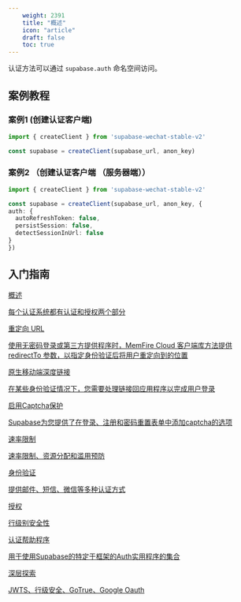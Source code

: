 ```yaml
---
    weight: 2391
    title: "概述"
    icon: "article"
    draft: false
    toc: true
---
```



认证方法可以通过 `supabase.auth` 命名空间访问。



## 案例教程
### 案例1  (创建认证客户端)


  ```ts
import { createClient } from 'supabase-wechat-stable-v2'

const supabase = createClient(supabase_url, anon_key)
  ```

### 案例2  （创建认证客户端 （服务器端））

  ```ts
import { createClient } from 'supabase-wechat-stable-v2'

const supabase = createClient(supabase_url, anon_key, {
  auth: {
    autoRefreshToken: false,
    persistSession: false,
    detectSessionInUrl: false
  }
})
  ```

## 入门指南
<div class="row flex-xl-wrap pb-4">
<div id="list-item" class="col-md-4 col-12 py-2">
  <a class="text-decoration-none text-reset" href="/docs/app/development_guide/auth/auth/">
  <div class="card h-100 features feature-full-bg rounded p-4 position-relative overflow-hidden border-1">
      <!-- <span class="h1 icon-color">
        <i class="material-icons align-middle">highlight</i>
      </span> -->
      <div class="card-body p-0 content">
        <p class="fs-5  card-title mb-1">概述</p>
        <p class="para card-text mb-0"> 每个认证系统都有认证和授权两个部分</p>
      </div>
    </div>
  </a>
</div>

<div id="list-item" class="col-md-4 col-12 py-2">
  <a class="text-decoration-none text-reset" href="/docs/app/development_guide/auth/redirect-urls/">
  <div class="card h-100 features feature-full-bg rounded p-4 position-relative overflow-hidden border-1">
      <!-- <span class="h1 icon-color">
        <i class="material-icons align-middle">highlight</i>
      </span> -->
      <div class="card-body p-0 content">
        <p class="fs-5  card-title mb-1">重定向 URL</p>
        <p class="para card-text mb-0"> 使用无密码登录或第三方提供程序时，MemFire Cloud 客户端库方法提供 redirectTo 参数，以指定身份验证后将用户重定向到的位置</p>
      </div>
    </div>
  </a>
</div>

<div id="list-item" class="col-md-4 col-12 py-2">
  <a class="text-decoration-none text-reset" href="/docs/app/development_guide/auth/native-mobile-deep-linking/">
  <div class="card h-100 features feature-full-bg rounded p-4 position-relative overflow-hidden border-1">
      <!-- <span class="h1 icon-color">
        <i class="material-icons align-middle">highlight</i>
      </span> -->
      <div class="card-body p-0 content">
        <p class="fs-5  card-title mb-1">原生移动端深度链接</p>
        <p class="para card-text mb-0"> 在某些身份验证情况下，您需要处理链接回应用程序以完成用户登录</p>
      </div>
    </div>
  </a>
</div>

<div id="list-item" class="col-md-4 col-12 py-2">
  <a class="text-decoration-none text-reset" href="/docs/app/development_guide/auth/auth-captcha/">
  <div class="card h-100 features feature-full-bg rounded p-4 position-relative overflow-hidden border-1">
      <!-- <span class="h1 icon-color">
        <i class="material-icons align-middle">highlight</i>
      </span> -->
      <div class="card-body p-0 content">
        <p class="fs-5  card-title mb-1">启用Captcha保护</p>
        <p class="para card-text mb-0"> Supabase为您提供了在登录、注册和密码重置表单中添加captcha的选项</p>
      </div>
    </div>
  </a>
</div>

<div id="list-item" class="col-md-4 col-12 py-2">
  <a class="text-decoration-none text-reset" href="/docs/app/development_guide/auth/rate-limiting/">
  <div class="card h-100 features feature-full-bg rounded p-4 position-relative overflow-hidden border-1">
      <!-- <span class="h1 icon-color">
        <i class="material-icons align-middle">highlight</i>
      </span> -->
      <div class="card-body p-0 content">
        <p class="fs-5  card-title mb-1">速率限制</p>
        <p class="para card-text mb-0"> 速率限制、资源分配和滥用预防</p>
      </div>
    </div>
  </a>
</div>

<div id="list-item" class="col-md-4 col-12 py-2">
  <a class="text-decoration-none text-reset" href="/docs/app/development_guide/auth/authentication/auth-email/">
  <div class="card h-100 features feature-full-bg rounded p-4 position-relative overflow-hidden border-1">
      <!-- <span class="h1 icon-color">
        <i class="material-icons align-middle">highlight</i>
      </span> -->
      <div class="card-body p-0 content">
        <p class="fs-5  card-title mb-1">身份验证</p>
        <p class="para card-text mb-0"> 提供邮件、短信、微信等多种认证方式</p>
      </div>
    </div>
  </a>
</div>

<div id="list-item" class="col-md-4 col-12 py-2">
  <a class="text-decoration-none text-reset" href="/docs/app/development_guide/auth/mandates/row-level-security/">
  <div class="card h-100 features feature-full-bg rounded p-4 position-relative overflow-hidden border-1">
      <!-- <span class="h1 icon-color">
        <i class="material-icons align-middle">highlight</i>
      </span> -->
      <div class="card-body p-0 content">
        <p class="fs-5  card-title mb-1">授权</p>
        <p class="para card-text mb-0"> 行级别安全性</p>
      </div>
    </div>
  </a>
</div>

<div id="list-item" class="col-md-4 col-12 py-2">
  <a class="text-decoration-none text-reset" href="/docs/app/development_guide/auth/auth-helpers/auth-helpers/">
  <div class="card h-100 features feature-full-bg rounded p-4 position-relative overflow-hidden border-1">
      <!-- <span class="h1 icon-color">
        <i class="material-icons align-middle">highlight</i>
      </span> -->
      <div class="card-body p-0 content">
        <p class="fs-5  card-title mb-1">认证帮助程序</p>
        <p class="para card-text mb-0"> 用于使用Supabase的特定于框架的Auth实用程序的集合</p>
      </div>
    </div>
  </a>
</div>

<div id="list-item" class="col-md-4 col-12 py-2">
  <a class="text-decoration-none text-reset" href="/docs/app/development_guide/auth/auth-deep-dive/auth-deep-dive-jwts/">
  <div class="card h-100 features feature-full-bg rounded p-4 position-relative overflow-hidden border-1">
      <!-- <span class="h1 icon-color">
        <i class="material-icons align-middle">highlight</i>
      </span> -->
      <div class="card-body p-0 content">
        <p class="fs-5  card-title mb-1">深层探索</p>
        <p class="para card-text mb-0"> JWTS、行级安全、GoTrue、Google Oauth</p>
      </div>
    </div>
  </a>
</div>
</div>